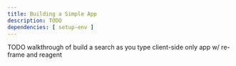 ```yaml
---
title: Building a Simple App
description: TODO
dependencies: [ setup-env ]
---
```


TODO walkthrough of build a search as you type client-side only app w/ re-frame and reagent


